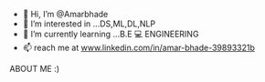- 👋 Hi, I’m @Amarbhade
- 👀 I’m interested in ...DS,ML,DL,NLP
- 🌱 I’m currently learning ...B.E 💻 ENGINEERING 
- 📫  reach me at www.linkedin.com/in/amar-bhade-39893321b

ABOUT ME :)

<!---
Data Science enthusiast ,eager to learn and start a carrier in data science & machine learning domain. I have experience in data analytics,
data preprocessing, data visualization etc. I also have in-depth knowledge about building machine learning models & their deployment. this
makes me perfect blend for a data science job. I am waiting for the right opportunity to prove my skills and grow with the organization
---->
